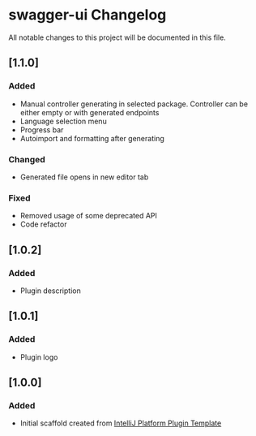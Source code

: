 <!-- Keep a Changelog guide -> https://keepachangelog.com -->

# swagger-ui Changelog

All notable changes to this project will be documented in this file.

[comment]: <> (## [Unreleased])

## [1.1.0]

### Added

- Manual controller generating in selected package. Controller can be either empty or with generated endpoints
- Language selection menu
- Progress bar
- Autoimport and formatting after generating

### Changed

- Generated file opens in new editor tab

### Fixed

- Removed usage of some deprecated API
- Code refactor

## [1.0.2]

### Added

- Plugin description

## [1.0.1]

### Added

- Plugin logo

## [1.0.0]

### Added

- Initial scaffold created
  from [IntelliJ Platform Plugin Template](https://github.com/JetBrains/intellij-platform-plugin-template)

